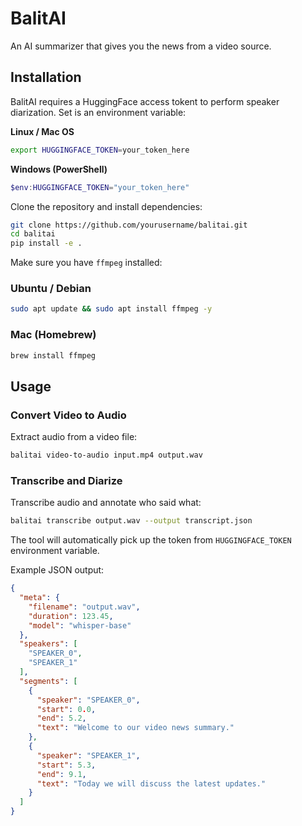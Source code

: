 # BalitAI

An AI summarizer that gives you the news from a video source.

## Installation

BalitAI requires a HuggingFace access tokent to perform speaker diarization. Set is an environment variable:

**Linux / Mac OS**

```bash
export HUGGINGFACE_TOKEN=your_token_here
```

**Windows (PowerShell)**

```powershell
$env:HUGGINGFACE_TOKEN="your_token_here"
```

Clone the repository and install dependencies:

```bash
git clone https://github.com/yourusername/balitai.git
cd balitai
pip install -e .
```

Make sure you have `ffmpeg` installed:

### Ubuntu / Debian

```bash
sudo apt update && sudo apt install ffmpeg -y
```

### Mac (Homebrew)

```bash
brew install ffmpeg
```

## Usage

### Convert Video to Audio

Extract audio from a video file:

```bash
balitai video-to-audio input.mp4 output.wav
```

### Transcribe and Diarize

Transcribe audio and annotate who said what:

```bash
balitai transcribe output.wav --output transcript.json
```

The tool will automatically pick up the token from `HUGGINGFACE_TOKEN` environment variable.

Example JSON output:

```json
{
  "meta": {
    "filename": "output.wav",
    "duration": 123.45,
    "model": "whisper-base"
  },
  "speakers": [
    "SPEAKER_0",
    "SPEAKER_1"
  ],
  "segments": [
    {
      "speaker": "SPEAKER_0",
      "start": 0.0,
      "end": 5.2,
      "text": "Welcome to our video news summary."
    },
    {
      "speaker": "SPEAKER_1",
      "start": 5.3,
      "end": 9.1,
      "text": "Today we will discuss the latest updates."
    }
  ]
}
```

